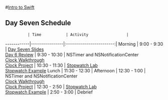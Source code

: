#[Intro to Swift](https://github.com/upperlinecode/intro-to-swift)
## Day Seven Schedule
 	          |	Time           | Activity                 |
------------|----------------|:------------------------:|
 Morning	   |  9:00 - 9:30   | [Day Seven Slides]() <br> [Day 6 Review]()
        	   |  9:30 - 10:30  | NSTimer and NSNotificationCenter <br> [Clock Walkthrough](https://github.com/upperlinecode/intro-to-swift/blob/master/day-7/clock-walkthrough.md) <br> [Clock Project](https://github.com/upperlinecode/intro-to-swift/tree/master/day-7/Clock)
            |  10:30 - 11:30 | [Stopwatch Lab]() <br> [Stopwatch Example]()
 Lunch      |  11:30 - 12:30 | 
 Afternoon  |  12:30 - 1:00  | NSTimer and NSNotificationCenter <br> [Clock Walkthrough]() <br> [Clock Project]()
            |  12:30 - 2:50  | [Stopwatch Lab]() <br> [Stopwatch Example]()
       	    |  2:50 - 3:00   | Debrief
